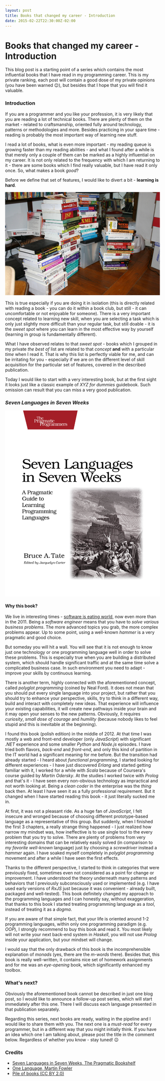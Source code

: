 ```yaml
---
layout: post
title: Books that changed my career - Introduction
date: 2015-02-22T22:30:00Z-02:00
---
```


# Books that changed my career - Introduction

<quote class="disclaimer">This blog post is a starting point of a series which contains the most influential books that I have read in my programming career. This is my private ranking, each post will contain a good dose of my private opinions (you have been warned :wink:), but besides that I hope that you will find it valuable.</quote>

### Introduction

If you are a programmer and you like your profession, it is very likely that you are reading a lot of technical books. There are plenty of them on the market - related to craftsmanship, oriented fully around technology, patterns or methodologies and more. Besides practicing in your spare time - reading is probably the most important way of learning new stuff.

I read a lot of books, what is even more important - my reading queue is growing faster than my reading abilities - and what I found after a while is that merely only a couple of them can be marked as a highly influential on my career. It is not only related to the frequency with which I am returning to it - there are some books which I find really valuable, but I have read it only once. So, what makes a book *good*?

Before we define that set of features, I would like to divert a bit - **learning is hard**.

![Learning is hard](/assets/LearningIsHard.jpg)

This is true especially if you are doing it in isolation (this is directly related with reading a book - you can do it within a book club, but still - it can uncomfortable or not enjoyable for someone). There is a very important concept related to learning new skill, when you are selecting a task which is only just slightly more difficult than your regular task, but still doable - it is the *sweet spot* where you can learn in the most effective way by yourself (learning in group is fundamentally different).

What I have observed relates to that *sweet spot* - books which I grouped in my private *the best of* list are related to that *concept* **and** with a particular *time* when I read it. That is why this list is perfectly viable for me, and can be irritating for you - especially if we are on the different level of skill acquisition for the particular set of features, covered in the described publication.

Today I would like to start with a very interesting book, but at the first sight it looks just like a classic example of <i>XYZ for dummies</i> guidebook. Such omission can result that you can miss a very good publication.

<h3 class="center"><em>Seven Languages in Seven Weeks</em></h3>

<img alt="Seven Languages in Seven Weeks" src="/assets/SevenLanguagesInSevenWeeks.jpg" class="book" />

#### Why this book?

We live in interesting times - [software is eating world](http://www.wsj.com/articles/SB10001424053111903480904576512250915629460), now even more than in the 2011. Being a *software engineer* means that you have to *solve various business problems*. The more advanced topics you grab, the more complex problems appear. Up to some point, using a well-known *hammer* is a very pragmatic and good choice.

But someday you will hit a wall. You will see that it is not enough to know just one technology or one programming language well in order to solve these problems. This is especially true when you are building a distributed system, which should handle significant traffic and at the same time solve a complicated business case. In such environment you need to adapt - improve your skills by continuous learning.

There is another term, highly connected with the aforementioned concept, called *polyglot programming* (coined by Neal Ford). It does not mean that you should put every single language into your project, but rather that you should try to enhance your perspective, skills, try to think in a different way, build and interact with completely new ideas. That experience will influence your existing capabilities, it will create new pathways inside your brain and it may open your senses to the new patterns. Obviously, it requires *curiosity*, *small dose of courage* and *humility* (because nobody likes to feel stupid and this is inevitable at the beginning).

I found this book (polish edition) in the middle of 2012. At that time I was mostly a web and front-end developer (only *JavaScript*) with significant *.NET* experience and some smaller *Python* and *Node.js* episodes. I have tried both flavors, *back-end* and *front-end*, and only this kind of partition in the IT world had a significant meaning for me before. But the transition had already started - I heard about *functional programming*, I started looking for different experiences - I have just discovered *Erlang* and started getting familiar with it, I worked for a while with *Scala* because of Coursera's course guided by *Martin Odersky*. At the studies I worked twice with *Prolog* and that's it - I have seen every non-obvious technology as impractical and not worth looking at. Being a *clean coder* in the enterprise was the *thing* back then. At least I have seen it as a fully professional requirement. But it changed when I have started reading this book - it just literally sucked me in.

At first, it was not a pleasant ride. As a huge fan of *JavaScript*, I felt insecure and wronged because of choosing different prototype-based language as a representative of this group. But suddenly, when I finished the first 3 chapters, a really strange thing happened - I just realized how narrow my mindset was, how ineffective is to use single tool to the every problem that you try to solve. There are plenty of problems from very interesting domains that can be relatively easily solved (in comparison to *my favorite well-known* language) just by choosing a *screwdriver* instead a *hammer* again. I have soaked myself completely in *polyglot programming* movement and after a while I have seen the first effects.

Thanks to the different perspective, I started to think in categories that were previously fixed, sometimes even not considered as a point for change or improvement. I have understood the theory underneath many patterns and behaviors that I previously subconsciously used or implemented (e.g. I have used early versions of *RxJS* just because it was convenient - already built, packaged and well-tested). This book definitely changed my approach to the programming languages and I can honestly say, without exaggeration, that thanks to this book I started treating programming language as a *tool*, instead of treating it as a *dogma*.

If you are aware of that simple fact, that your life is oriented around 1-2 programming languages, within only one programming paradigm (e.g. *OOP*), I strongly recommend to buy this book and read it. You most likely will not write your next back-end system in *Haskell*, you will not use *Prolog* inside your application, but your mindset will change.

I would say that the only drawback of this book is the incomprehensible explanation of *monads* (yes, there are the *m-words* there). Besides that, this book is really well-written, it contains nice set of homework assignments and for me was an *eye-opening* book, which significantly enhanced my toolbox.

### What's next?

Obviously the aforementioned book cannot be described in just one blog post, so I would like to announce a follow-up post series, which will start immediately after this one. There I will discuss each language presented in that publication separately.

Regarding this series, next books are ready, waiting in the pipeline and I would like to share them with you. The next one is a *must-read* for every programmer, but in a different way that you might initially think. If you have an idea which one I am talking about, please post the title in the comment below. Regardless of whether you know - stay tuned! :wink:

### Credits

- [Seven Languages in Seven Weeks, The Pragmatic Bookshelf](https://pragprog.com/book/btlang/seven-languages-in-seven-weeks)
- [One Language, Martin Fowler](http://martinfowler.com/bliki/OneLanguage.html)
- [Pile of books (CC BY 2.0)](https://www.flickr.com/photos/cote/94256599/in/photolist-9k6cM-nMfaY2-nMxn12-4Wyyg-pPzTdM-f4fhb-ojhTc-9PY9Uk-9PYaxc-qQb56p-qhZZ5T-9vpW4P-qaQqEc-nerTPS-ngcZsg-3WzyA-7Hxgmw-5EyP2b-mZXyzn-h5bQ9g-eCod2H-dAgeQa-q6Vgj-q6Ver-4vQgFr-cHPbL-9Q1ZxL-ngcXRS-dAmHEY-dAmHJj-tGzJq-9Q22fh-cToBD3-G4y8C-4TyQRZ-dAgeAT-dAmHpU-dAmHum-dAgeqD-dAgewk-dAmGXL-dAgeia-9aagv6-9PY9v2-4qcY6P-efwp43-efqE1K-efqEdg-efqDPH-efwoWq)
